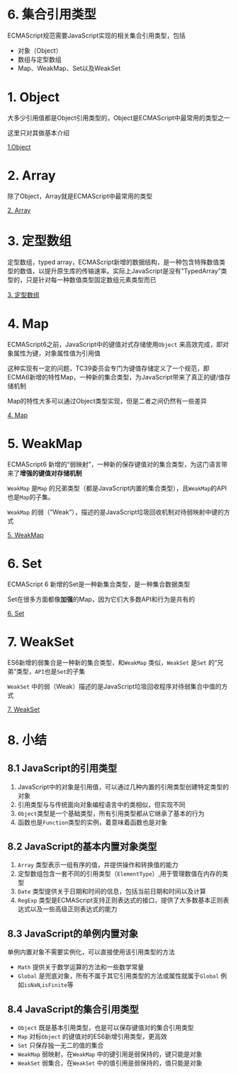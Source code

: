 # 6. 集合引用类型

ECMAScript规范需要JavaScript实现的相关集合引用类型，包括

- 对象（Object）
- 数组与定型数组
- Map、WeakMap、Set以及WeakSet

# 1. Object

大多少引用值都是Object引用类型的，Object是ECMAScript中最常用的类型之一

这里只对其做基本介绍

[1.Object](6%20%E9%9B%86%E5%90%88%E5%BC%95%E7%94%A8%E7%B1%BB%E5%9E%8B/1%20Object.md)

# 2. Array

除了Object，Array就是ECMAScript中最常用的类型

[2. Array](6%20%E9%9B%86%E5%90%88%E5%BC%95%E7%94%A8%E7%B1%BB%E5%9E%8B/2%20Array.md)

# 3. 定型数组

定型数组，typed array，ECMAScript新增的数据结构，是一种包含特殊数值类型的数值，以提升原生库的传输速率。实际上JavaScript是没有”TypedArray”类型的，只是针对每一种数值类型固定数组元素类型而已

[3. 定型数组](6%20%E9%9B%86%E5%90%88%E5%BC%95%E7%94%A8%E7%B1%BB%E5%9E%8B/3%20%E5%AE%9A%E5%9E%8B%E6%95%B0%E7%BB%84.md)

# 4. Map

ECMAScript6之前，JavaScript中的键值对式存储使用`Object` 来高效完成，即对象属性为键，对象属性值为引用值

这种实现有一定的问题，TC39委员会专门为键值存储定义了一个规范，即ECMA6新增的特性Map，一种新的集合类型，为JavaScript带来了真正的键/值存储机制

Map的特性大多可以通过Object类型实现，但是二者之间仍然有一些差异

[4. Map](6%20%E9%9B%86%E5%90%88%E5%BC%95%E7%94%A8%E7%B1%BB%E5%9E%8B/4%20Map.md)

# 5. WeakMap

ECMAScript6 新增的“弱映射”，一种新的保存键值对的集合类型，为这门语言带来了**增强的键值对存储机制**

`WeakMap` 是`Map` 的兄弟类型（都是JavaScript内置的集合类型），且`WeakMap`的API也是`Map`的子集。

`WeakMap` 的弱（”Weak”），描述的是JavaScript垃圾回收机制对待弱映射中键的方式

[5. WeakMap](6%20%E9%9B%86%E5%90%88%E5%BC%95%E7%94%A8%E7%B1%BB%E5%9E%8B/5%20WeakMap.md)

# 6. Set

ECMAScript 6 新增的Set是一种新集合类型，是一种集合数据类型

Set在很多方面都像**加强**的Map，因为它们大多数API和行为是共有的

[6. Set](6%20%E9%9B%86%E5%90%88%E5%BC%95%E7%94%A8%E7%B1%BB%E5%9E%8B/6%20Set.md)

# 7. WeakSet

ES6新增的弱集合是一种新的集合类型，和`WeakMap` 类似，`WeakSet` 是`Set` 的“兄弟“类型，`API`也是`Set`的子集

`WeakSet` 中的弱（Weak）描述的是JavaScript垃圾回收程序对待弱集合中值的方式

[7. WeakSet](6%20%E9%9B%86%E5%90%88%E5%BC%95%E7%94%A8%E7%B1%BB%E5%9E%8B/7%20WeakSet.md)

# 8. 小结

## 8.1 JavaScript的引用类型

1. JavaScript中的对象是引用值，可以通过几种内置的引用类型创建特定类型的对象
2. 引用类型与与传统面向对象编程语言中的类相似，但实现不同
3. `Object`类型是一个基础类型，所有引用类型都从它继承了基本的行为
4. 函数也是`Function`类型的实例，着意味着函数也是对象

## 8.2 JavaScript的基本内置对象类型

1. `Array` 类型表示一组有序的值，并提供操作和转换值的能力
2. 定型数组包含一套不同的引用类型（`ElementType`）,用于管理数值在内存的类型
3. `Date` 类型提供关于日期和时间的信息，包括当前日期和时间以及计算
4. `RegExp` 类型是ECMAScript支持正则表达式的接口，提供了大多数基本正则表达式以及一些高级正则表达式的能力

## 8.3 JavaScript的单例内置对象

单例内置对象不需要实例化，可以直接使用该引用类型的方法

- `Math` 提供关于数学运算的方法和一些数学常量
- `Global` 是兜底对象，所有不属于其它引用类型的方法或属性就属于`Global` 例如`isNaN`,`isFinite`等

## 8.4 JavaScript的集合引用类型

- `Object` 既是基本引用类型，也是可以保存键值对的集合引用类型
- `Map` 对标`Object` 的键值对的ES6新增引用类型，更高效
- `Set` 只保存独一无二的值的集合
- `WeakMap` 弱映射，在`WeakMap` 中的键引用是弱保持的，键只能是对象
- `WeakSet` 弱集合，在`WeakSet` 中的值引用是弱保持的，值只能是对象